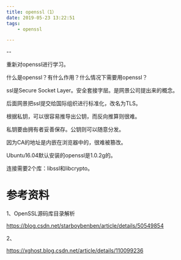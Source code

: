 ```yaml
---
title: openssl（1）
date: 2019-05-23 13:22:51
tags:
	- openssl

---
```


--

重新对openssl进行学习。

什么是openssl？有什么作用？什么情况下需要用openssl？

ssl是Secure Socket Layer。安全套接字层。是网景公司提出来的概念。

后面网景把ssl提交给国际组织进行标准化，改名为TLS。



根据私钥，可以很容易推导出公钥，而反向推算则很难。

私钥要由拥有者妥善保存。公钥则可以随意分发。



因为CA的地址是内嵌在浏览器中的，很难被篡改。

Ubuntu16.04默认安装的openssl是1.0.2g的。

连接需要2个库：libssl和libcrypto。





# 参考资料

1、OpenSSL源码库目录解析

https://blog.csdn.net/starboybenben/article/details/50549854

2、

https://xghost.blog.csdn.net/article/details/110099236